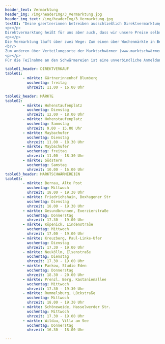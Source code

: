```yaml
---
header_text: Vermarktung
header_img: /img/headerImg/3_Vermarktung.jpg
header_img_text: /img/headerImg/3_Vermarktung.jpg
text01: "Deine gaertnerinnen betreiben ausschließlich Direktvermarktung. Das heißt: Von uns als Produzenten direkt zu dir als Konsumenten. Keine Zwischenhändler, keine unnötigen Wege, kein Preisdumping. Wir lieben den direkten Kontakt mit dir, dein Feedback, deine Wünsche und Anregungen und ja, natürlich auch deine Kritik – wir wachsen gerne an und mit dir.
<p></p>
Direktvermarktung heißt für uns aber auch, dass wir unsere Preise selbst gestalten können. Das hilft uns, unseren Hof sowohl wirtschaftlich rentabel als auch sozial gerecht zu führen. Löhne und Ausbildungsvergütungen sollen der harten Arbeit angemessen sein, mensch muss schließlich davon leben können.
<p></p>
Die Vermarktung läuft über zwei Wege: Zum einen über Wochenmärkte in Berlin sowie unseren Direktverkauf am Hof. Hier sind wir regelmäßig bei Wind und Wetter bis ca. -5 Grad für dich da. Dein Vorteil: Du kaufst, was du siehst und worauf du in diesem Moment Lust hast, und kannst auch die Mengen ganz nach deinen Bedürfnissen anpassen.
<br/>
Zum anderen über Verteilungsorte der Marktschwärmer (www.marktschwärmer.de).
<p></p>
Für die Teilnahme an den Schwärmereien ist eine unverbindliche Anmeldung und anschließende Vorbestellung erforderlich – bei den jeweiligen Verteilungen wird nur bereits bestellte Ware geliefert. Jede Schwärmerei bietet neben uns auch eine Auswahl anderer regionaler Produzenten an (Brot, Fleisch, Käse etc.).Dein Vorteil: Bestellung und Bezahlung laufen komplett online. Du brauchst am Tag der Verteilung nichts mehr entscheiden und sammelst nur noch ein, was du dir vorher in Ruhe Schönes ausgesucht hast. Du kannst auch jemanden schicken, der für dich abholt. Da alles, was wir für diese Verteilungen ernten, bereits bestellt und verkauft wurde, entstehen hier keinerlei Reste oder Abfälle."

table01_header: DIREKTVERKAUF
table01:
        - märkte: Gärtnerinnenhof Blumberg
          wochentag: freitag
          uhrzeit: 11.00 - 16.00 Uhr

table02_header: MÄRKTE
table02:
        - märkte: Hohenstaufenplatz
          wochentag: Dienstag
          uhrzeit: 12.00 - 18.00 Uhr
        - märkte: Hohenstaufenplatz
          wochentag: Sammstag
          uhrzeit: 9.00 - 15.00 Uhr
        - märkte: Maybachufer
          wochentag: Dienstag
          uhrzeit: 11.00 - 18.30 Uhr
        - märkte: Maybachufer
          wochentag: freitag
          uhrzeit: 11.00 - 18.30 Uhr
        - märkte: Südstern
          wochentag: Samstag
          uhrzeit: 10.00 - 16.00 Uhr
table03_header: MARKTSCHWÄRMEREIEN
table03:
        - märkte: Bernau, Alte Post
          wochentag: Mittwoch
          uhrzeit: 18.00 - 19.30 Uhr
        - märkte: Friedrichshain, Boxhagener Str
          wochentag: Dienstag
          uhrzeit: 18.00 - 19.30 Uhr
        - märkte: Gesundbrunnen, Exerzierstraße
          wochentag: Donnerstag
          uhrzeit: 17.30 - 19.00 Uhr
        - märkte: Köpenick, Lindenstraße
          wochentag: Mittwoch
          uhrzeit: 17.00 - 19.00 Uhr
        - märkte: Kreuzberg, Paul-Linke-Ufer
          wochentag: Dienstag
          uhrzeit: 17.30 - 19.00 Uhr
        - märkte: Neukölln, Elsenstraße
          wochentag: Dienstag
          uhrzeit: 17.30 - 19.00 Uhr
        - märkte: Pankow, Studio Eden
          wochentag: Donnerstag
          uhrzeit: 18.30 - 20.00 Uhr
        - märkte: Prenzl. Berg, Kastanienallee
          wochentag: Mittwoch
          uhrzeit: 17.30 - 19.30 Uhr
        - märkte: Rummelsburg, Lückstraße
          wochentag: Mittwoch
          uhrzeit: 18.00 - 19.30 Uhr
        - märkte: Schöneweide, Hasselwerder Str.
          wochentag: Mittwoch
          uhrzeit: 17.30 - 19.00 Uhr
        - märkte: Wildau, Villa am See
          wochentag: Donnerstag
          uhrzeit: 16.30 - 18.00 Uhr

---
```

